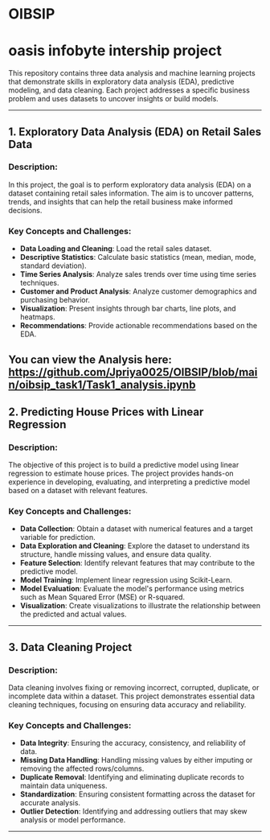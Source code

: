 # OIBSIP 
# oasis infobyte intership project

This repository contains three data analysis and machine learning projects that demonstrate skills in exploratory data analysis (EDA), predictive modeling, and data cleaning. Each project addresses a specific business problem and uses datasets to uncover insights or build models.

---

## 1. Exploratory Data Analysis (EDA) on Retail Sales Data

### Description:
In this project, the goal is to perform exploratory data analysis (EDA) on a dataset containing retail sales information. The aim is to uncover patterns, trends, and insights that can help the retail business make informed decisions.

### Key Concepts and Challenges:
- **Data Loading and Cleaning**: Load the retail sales dataset.
- **Descriptive Statistics**: Calculate basic statistics (mean, median, mode, standard deviation).
- **Time Series Analysis**: Analyze sales trends over time using time series techniques.
- **Customer and Product Analysis**: Analyze customer demographics and purchasing behavior.
- **Visualization**: Present insights through bar charts, line plots, and heatmaps.
- **Recommendations**: Provide actionable recommendations based on the EDA.

You can view the Analysis here:
https://github.com/Jpriya0025/OIBSIP/blob/main/oibsip_task1/Task1_analysis.ipynb
---

## 2. Predicting House Prices with Linear Regression

### Description:
The objective of this project is to build a predictive model using linear regression to estimate house prices. The project provides hands-on experience in developing, evaluating, and interpreting a predictive model based on a dataset with relevant features.

### Key Concepts and Challenges:
- **Data Collection**: Obtain a dataset with numerical features and a target variable for prediction.
- **Data Exploration and Cleaning**: Explore the dataset to understand its structure, handle missing values, and ensure data quality.
- **Feature Selection**: Identify relevant features that may contribute to the predictive model.
- **Model Training**: Implement linear regression using Scikit-Learn.
- **Model Evaluation**: Evaluate the model's performance using metrics such as Mean Squared Error (MSE) or R-squared.
- **Visualization**: Create visualizations to illustrate the relationship between the predicted and actual values.


---

## 3. Data Cleaning Project

### Description:
Data cleaning involves fixing or removing incorrect, corrupted, duplicate, or incomplete data within a dataset. This project demonstrates essential data cleaning techniques, focusing on ensuring data accuracy and reliability.

### Key Concepts and Challenges:
- **Data Integrity**: Ensuring the accuracy, consistency, and reliability of data.
- **Missing Data Handling**: Handling missing values by either imputing or removing the affected rows/columns.
- **Duplicate Removal**: Identifying and eliminating duplicate records to maintain data uniqueness.
- **Standardization**: Ensuring consistent formatting across the dataset for accurate analysis.
- **Outlier Detection**: Identifying and addressing outliers that may skew analysis or model performance.

---

